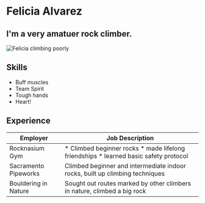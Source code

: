 # Felicia Alvarez
## I'm a very amatuer rock climber.
![Felicia climbing poorly](/IMG_4246.JPG)
## Skills
* Buff muscles
* Team Spirit
* Tough hands
* Heart!
## Experience
Employer | Job Description
------------ | -------------
Rocknasium Gym | * Climbed beginner rocks * made lifelong friendships * learned basic safety protocol
Sacramento Pipeworks | Climbed beginner and intermediate indoor rocks, built up climbing techniques
Bouldering in Nature | Sought out routes marked by other climbers in nature, climbed a big rock
